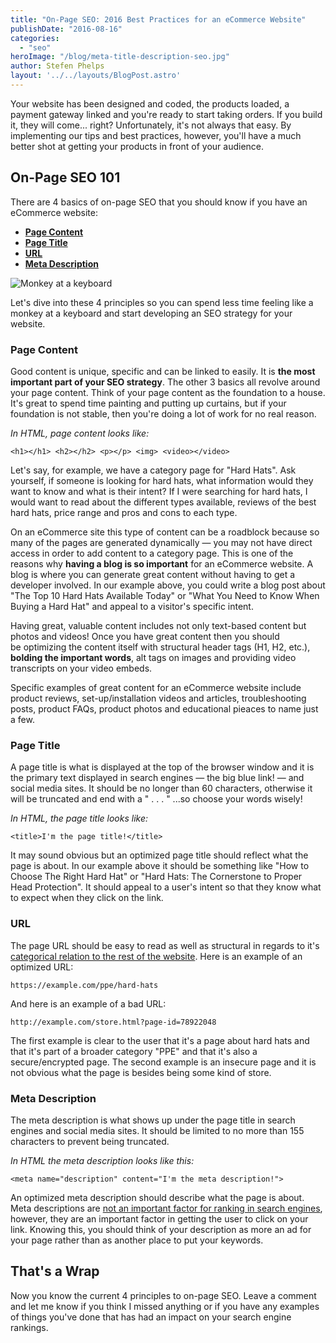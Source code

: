 ```yaml
---
title: "On-Page SEO: 2016 Best Practices for an eCommerce Website"
publishDate: "2016-08-16"
categories: 
  - "seo"
heroImage: "/blog/meta-title-description-seo.jpg"
author: Stefen Phelps
layout: '../../layouts/BlogPost.astro'
---
```


Your website has been designed and coded, the products loaded, a payment gateway linked and you're ready to start taking orders. If you build it, they will come... right? Unfortunately, it's not always that easy. By implementing our tips and best practices, however, you'll have a much better shot at getting your products in front of your audience.

## On-Page SEO 101

There are 4 basics of on-page SEO that you should know if you have an eCommerce website:

- **[Page Content](#page-content)**
- **[Page Title](#page-title)**
- **[URL](#url)**
- **[Meta Description](#meta-description)**

![Monkey at a keyboard](/blog/5Zesu5VPNGJlm.gif "Monkey at a keyboard")

Let's dive into these 4 principles so you can spend less time feeling like a monkey at a keyboard and start developing an SEO strategy for your website.

### Page Content

Good content is unique, specific and can be linked to easily. It is **the most important part of your SEO strategy**. The other 3 basics all revolve around your page content. Think of your page content as the foundation to a house. It's great to spend time painting and putting up curtains, but if your foundation is not stable, then you're doing a lot of work for no real reason.

_In HTML, page content looks like:_

```
<h1></h1> <h2></h2> <p></p> <img> <video></video>
```

Let's say, for example, we have a category page for "Hard Hats". Ask yourself, if someone is looking for hard hats, what information would they want to know and what is their intent? If I were searching for hard hats, I would want to read about the different types available, reviews of the best hard hats, price range and pros and cons to each type.

On an eCommerce site this type of content can be a roadblock because so many of the pages are generated dynamically — you may not have direct access in order to add content to a category page. This is one of the reasons why **having a blog is so important** for an eCommerce website. A blog is where you can generate great content without having to get a developer involved. In our example above, you could write a blog post about "The Top 10 Hard Hats Available Today" or "What You Need to Know When Buying a Hard Hat" and appeal to a visitor's specific intent.

Having great, valuable content includes not only text-based content but photos and videos! Once you have great content then you should be optimizing the content itself with structural header tags (H1, H2, etc.), **bolding the important words**, alt tags on images and providing video transcripts on your video embeds.

Specific examples of great content for an eCommerce website include product reviews, set-up/installation videos and articles, troubleshooting posts, product FAQs, product photos and educational pieaces to name just a few.

### Page Title

A page title is what is displayed at the top of the browser window and it is the primary text displayed in search engines — the big blue link! — and social media sites. It should be no longer than 60 characters, otherwise it will be truncated and end with a " . . . " ...so choose your words wisely!

_In HTML, the page title looks like:_

```
<title>I'm the page title!</title>
```

It may sound obvious but an optimized page title should reflect what the page is about. In our example above it should be something like "How to Choose The Right Hard Hat" or "Hard Hats: The Cornerstone to Proper Head Protection". It should appeal to a user's intent so that they know what to expect when they click on the link.

### URL

The page URL should be easy to read as well as structural in regards to it's [categorical relation to the rest of the website](/blog/website-structure-best-practices). Here is an example of an optimized URL:

```
https://example.com/ppe/hard-hats
```

And here is an example of a bad URL:

```
http://example.com/store.html?page-id=78922048
```

The first example is clear to the user that it's a page about hard hats and that it's part of a broader category "PPE" and that it's also a secure/encrypted page. The second example is an insecure page and it is not obvious what the page is besides being some kind of store.

### Meta Description

The meta description is what shows up under the page title in search engines and social media sites. It should be limited to no more than 155 characters to prevent being truncated.

_In HTML the meta description looks like this:_

```
<meta name="description" content="I'm the meta description!">
```

An optimized meta description should describe what the page is about. Meta descriptions are [not an important factor for ranking in search engines](https://webmasters.googleblog.com/2009/09/google-does-not-use-keywords-meta-tag.html), however, they are an important factor in getting the user to click on your link. Knowing this, you should think of your description as more an ad for your page rather than as another place to put your keywords.

## That's a Wrap

Now you know the current 4 principles to on-page SEO. Leave a comment and let me know if you think I missed anything or if you have any examples of things you've done that has had an impact on your search engine rankings.
